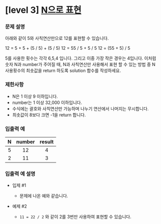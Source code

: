 # [level 3] [N으로 표현](https://school.programmers.co.kr/learn/courses/30/lessons/42895)

### 문제 설명

아래와 같이 5와 사칙연산만으로 12를 표현할 수 있습니다.

12 = 5 + 5 + (5 / 5) + (5 / 5)
12 = 55 / 5 + 5 / 5
12 = (55 + 5) / 5

5를 사용한 횟수는 각각 6,5,4 입니다. 그리고 이중 가장 작은 경우는 4입니다.
이처럼 숫자 N과 number가 주어질 때, N과 사칙연산만 사용해서 표현 할 수 있는 방법 중 N 사용횟수의 최솟값을 return 하도록 solution 함수를 작성하세요.

### 제한사항

- N은 1 이상 9 이하입니다.
- number는 1 이상 32,000 이하입니다.
- 수식에는 괄호와 사칙연산만 가능하며 나누기 연산에서 나머지는 무시합니다.
- 최솟값이 8보다 크면 -1을 return 합니다.

### 입출력 예

| N | number | result |
| :--: | :--: | :--: |
| 5 | 12 | 4 |
| 2 | 11 | 3 |

### 입출력 예 설명

- 입제 #1
	- 문제에 나온 예와 같습니다.

- 예제 #2
	- `11 = 22 / 2` 와 같이 2를 3번만 사용하여 표현할 수 있습니다.
